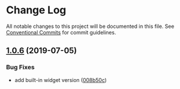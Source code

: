 # Change Log

All notable changes to this project will be documented in this file.
See [Conventional Commits](https://conventionalcommits.org) for commit guidelines.

<a name="1.0.6"></a>
## [1.0.6](https://gitlab.alibaba-inc.com/wind-pro/wind-pro-rc-component/compare/@ali/widget-load-management@1.0.6-alpha.0...@ali/widget-load-management@1.0.6) (2019-07-05)


### Bug Fixes

* add built-in widget version ([008b50c](https://gitlab.alibaba-inc.com/wind-pro/wind-pro-rc-component/commit/008b50c))

